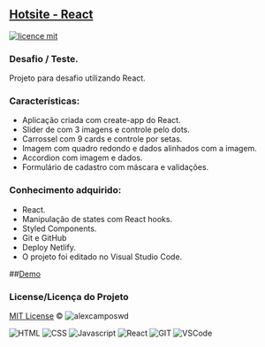 ## <a href="#">Hotsite - React</a>
[![licence mit](https://img.shields.io/badge/licence-MIT-blue.svg)](https://github.com/alexcamposwd/hotsite-dot-react/blob/main/LICENSE) 

### Desafio / Teste.

Projeto para desafio utilizando React.

### Características:

- Aplicação criada com create-app do React.
- Slider de com 3 imagens e controle pelo dots.
- Carrossel com 9 cards e controle por setas.
- Imagem com quadro redondo e dados alinhados com a imagem.
- Accordion com imagem e dados.
- Formulário de cadastro com máscara e validações.


### Conhecimento adquirido:

- React.
- Manipulação de states com React hooks.
- Styled Components.
- Git e GitHub
- Deploy Netlify.
- O projeto foi editado no Visual Studio Code.

##[Demo](https://hotsite-react.netlify.app/)

### License/Licença do Projeto
[MIT License](./LICENSE) © ![alexcamposwd](https://img.shields.io/badge/-alexcamposwd-blue?&style=flat)


![HTML]( https://img.shields.io/badge/HTML5-E34F26?style=for-the-badge&logo=html5&logoColor=white )
![CSS](https://img.shields.io/badge/CSS3-1572B6?style=for-the-badge&logo=css3&logoColor=white )
![Javascript]( https://img.shields.io/badge/JavaScript-F7DF1E?style=for-the-badge&logo=javascript&logoColor=black) 
![React]( https://img.shields.io/badge/React-20232A?style=for-the-badge&logo=react&logoColor=61DAFB) 
![GIT]( https://img.shields.io/badge/Git-F05032?style=for-the-badge&logo=git&logoColor=white) 
![VSCode]( https://img.shields.io/badge/Visual_Studio_Code-0078D4?style=for-the-badge&logo=visual%20studio%20code&logoColor=white) 
